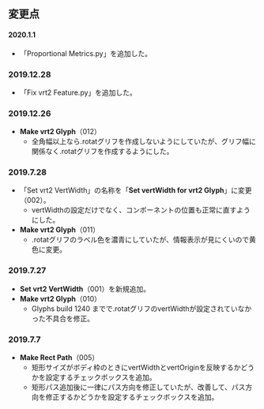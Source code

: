 ## 変更点

#### 2020.1.1
* 「Proportional Metrics.py」を追加した。

### 2019.12.28
* 「Fix vrt2 Feature.py」を追加した。

### 2019.12.26
* **Make vrt2 Glyph**（012）
    * 全角幅以上なら.rotatグリフを作成しないようにしていたが、グリフ幅に関係なく.rotatグリフを作成するようにした。

### 2019.7.28
* 「Set vrt2 VertWidth」の名称を「**Set vertWidth for vrt2 Glyph**」に変更（002）。
    * vertWidthの設定だけでなく、コンポーネントの位置も正常に直すようにした。
* **Make vrt2 Glyph**（011）
    * .rotatグリフのラベル色を濃青にしていたが、情報表示が見にくいので黄色に変更。

### 2019.7.27
* **Set vrt2 VertWidth**（001）を新規追加。
* **Make vrt2 Glyph**（010）
    * Glyphs build 1240 までで.rotatグリフのvertWidthが設定されていなかった不具合を修正。

### 2019.7.7
* **Make Rect Path**（005）
    * 矩形サイズがボディ枠のときにvertWidthとvertOriginを反映するかどうかを設定するチェックボックスを追加。
    * 矩形パス追加後に一律にパス方向を修正していたが、改善して、パス方向を修正するかどうかを設定するチェックボックスを追加。